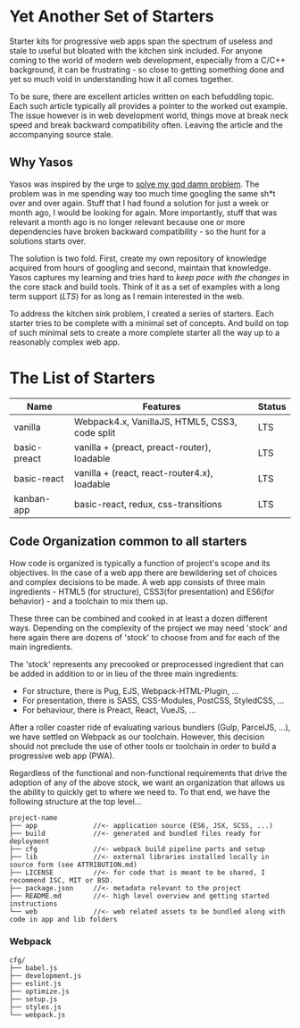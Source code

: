 Yet Another Set of Starters
===========================
Starter kits for progressive web apps span the spectrum of useless and stale to useful but bloated with the kitchen sink included. For anyone coming to the world of modern web development, especially from a C/C++ background, it can be frustrating - so close to getting something done and yet so much void in understanding how it all comes together.

To be sure, there are excellent articles written on each befuddling topic. Each such article typically all provides a pointer to the worked out example. The issue however is in web development world, things move at break neck speed and break backward compatibility often. Leaving the article and the accompanying source stale.

Why Yasos
---------
Yasos was inspired by the urge to [solve my god damn problem](https://mxstbr.blog/2017/02/creating-open-source-projects/). The problem was in me spending way too much time googling the same sh\*t over and over again. Stuff that I had found a solution for just a week or month ago, I would be looking for again. More importantly, stuff that was relevant a month ago is no longer relevant because one or more dependencies have broken backward compatibility - so the hunt for a solutions starts over.

The solution is two fold. First, create my own repository of knowledge acquired from hours of googling and second, maintain that knowledge. Yasos captures my learning and tries hard to *keep pace with the changes* in the core stack and build tools. Think of it as a set of examples with a long term support (*LTS*) for as long as I remain interested in the web.

To address the kitchen sink problem, I created a series of starters. Each starter tries to be complete with a minimal set of concepts. And build on top of such minimal sets to create a more complete starter all the way up to a reasonably complex web app.

The List of Starters
====================

| Name           | Features                                       | Status |
|----------------|------------------------------------------------|--------|
| vanilla        | Webpack4.x, VanillaJS, HTML5, CSS3, code split | LTS    |
| basic-preact   | vanilla + (preact, preact-router), loadable    | LTS    |
| basic-react    | vanilla + (react, react-router4.x), loadable   | LTS    |
| kanban-app     | basic-react, redux, css-transitions            | LTS    |

Code Organization common to all starters
----------------------------------------

How code is organized is typically a function of project's scope and its objectives. In the case of a web app there are bewildering set of choices and complex decisions to be made. A web app consists of three main ingredients - HTML5 (for structure), CSS3(for presentation) and ES6(for behavior) - and a toolchain to mix them up.

These three can be combined and cooked in at least a dozen different ways. Depending on the complexity of the project we may need 'stock' and here again there are dozens of 'stock' to choose from and for each of the main ingredients.

The 'stock' represents any precooked or preprocessed ingredient that can be added in addition to or in lieu of the three main ingredients:

- For structure, there is Pug, EJS, Webpack-HTML-Plugin, ...
- For presentation, there is SASS, CSS-Modules, PostCSS, StyledCSS, ...
- For behaviour, there is Preact, React, VueJS, ...

After a roller coaster ride of evaluating various bundlers (Gulp, ParcelJS, ...), we have settled on Webpack as our toolchain. However, this decision should not preclude the use of other tools or toolchain in order to build a progressive web app (PWA).

Regardless of the functional and non-functional requirements that drive the adoption of any of the above stock, we want an organization that allows us the ability to quickly get to where we need to. To that end, we have the following structure at the top level...
```console
project-name
├── app              //<- application source (ES6, JSX, SCSS, ...)
├── build            //<- generated and bundled files ready for deployment
├── cfg              //<- webpack build pipeline parts and setup
├── lib              //<- external libraries installed locally in source form (see ATTRIBUTION.md)
├── LICENSE          //<- for code that is meant to be shared, I recommend ISC, MIT or BSD.
├── package.json     //<- metadata relevant to the project
├── README.md        //<- high level overview and getting started instructions
└── web              //<- web related assets to be bundled along with code in app and lib folders
```

### Webpack ###
```console
cfg/
├── babel.js
├── development.js
├── eslint.js
├── optimize.js
├── setup.js
├── styles.js
└── webpack.js
```

